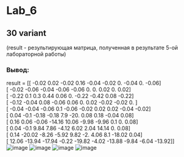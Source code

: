 # Lab_6 
## 30 variant 
 
(result - результирующая матрица, полученная в результате 5-ой лабораторной работы)  
### Вывод:  
result = [[ -0.02   0.02  -0.02   0.16  -0.04  -0.02   0.    -0.04   0.    -0.06]  
 [ -0.02  -0.06  -0.04  -0.06  -0.06   0.     0.     0.02   0.     0.02]  
 [ -0.22   0.1    0.3    0.44   0.06   0.    -0.22  -0.42   0.08  -0.22]  
 [ -0.12  -0.04   0.08  -0.06   0.06   0.     0.02  -0.02  -0.02   0.  ]  
 [ -0.04  -0.04  -0.06   0.1   -0.06  -0.02   0.02   0.02  -0.04  -0.02]  
 [  0.04  -0.1   -0.18  -0.18   7.9  -20.     0.08   0.18  -0.04   0.08]  
 [  0.16   0.06  -0.06 -14.16  10.06  -9.98  -9.96   0.1    0.     0.08]  
 [  0.04  -0.1    9.84   7.86  -4.12   6.02   2.04  14.14   0.     0.08]  
 [  0.14 -20.02  -8.26  -5.92   9.82  -2.     4.06   8.1  -18.02   0.04]  
 [ 12.06 -13.94 -17.94  -0.22 -19.82  -4.02 -13.88  -9.84  -6.04 -13.92]]  
![image](https://user-images.githubusercontent.com/99432578/170475072-69fd7ffb-ff52-40d4-a737-ca75b06a8bbe.png)
![image](https://user-images.githubusercontent.com/99432578/170475217-6da94d3b-a460-4f93-aad2-94b9901156c9.png)
![image](https://user-images.githubusercontent.com/99432578/170475237-4130f56c-0819-418a-bfc2-841023910276.png)
![image](https://user-images.githubusercontent.com/99432578/170475263-ae1f10c2-a827-44c3-a18b-c25cc7a484f3.png)
 
